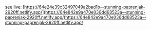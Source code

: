 see live: [https://64e24e39c32497049a2bad1b--stunning-paprenjak-2920ff.netlify.app/](https://64e842e9a470e036dd68523a--stunning-paprenjak-2920ff.netlify.app/)https://64e842e9a470e036dd68523a--stunning-paprenjak-2920ff.netlify.app/
